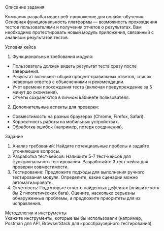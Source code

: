Описание задания

Компания разрабатывает веб-приложение для онлайн-обучения. Основная
функциональность платформы — возможность прохождения тестов
пользователями и получения отчетов о результатах. Вам необходимо
протестировать новый модуль приложения, связанный с анализом
результатов тестов.

Условия кейса
1. Функциональные требования модуля:
- Пользователь должен видеть результат теста сразу после завершения.
- Результат включает: общий процент правильных ответов, список
неверных ответов с объяснениями и рекомендации.
- Учет времени прохождения теста (включая предупреждение за 5
минут до окончания).
- Отчеты сохраняются в личном кабинете пользователя.
2. Дополнительные аспекты для проверки:
- Совместимость на разных браузерах (Chrome, Firefox, Safari).
- Корректность работы на мобильных устройствах.
- Обработка ошибок (например, потеря соединения).

Задание
1. Анализ требований:
Найдите потенциальные пробелы и задайте уточняющие вопросы.
2. Разработка тест-кейсов:
Напишите 5-7 тест-кейсов для функционального тестирования.
Разработайте 3 тест-кейса для проверки совместимости.
3. Тестирование:
Предложите подходы для выполнения ручного тестирования модуля.
Определите, какие сценарии можно автоматизировать.
4. Отчетность:
Подготовьте отчет о найденных дефектах (опишите хотя бы 2
гипотетических бага).
Оцените, насколько серьезны обнаруженные проблемы, и предложите
приоритеты для их исправления.

Методологии и инструменты\
Укажите инструменты, которые вы бы использовали (например, Postman для API, BrowserStack для кроссбраузерного тестирования)
